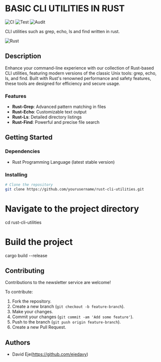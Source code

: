 # BASIC CLI UTILITIES IN RUST
![CI](https://github.com/Ejedavy/cli-utilities/actions/workflows/ci.yaml/badge.svg)
![Test](https://github.com/Ejedavy/cli-utilities/actions/workflows/test.yaml/badge.svg)
![Audit](https://github.com/Ejedavy/cli-utilities/actions/workflows/audit.yaml/badge.svg)

CLI utilities such as grep, echo, ls and find written in rust.

<!-- Badges -->


![Rust](https://miro.medium.com/v2/resize:fit:709/0*Eqqrv9zVpH99X726.png)

## Description

Enhance your command-line experience with our collection of Rust-based CLI utilities, featuring modern versions of the classic Unix tools: grep, echo, ls, and find. Built with Rust's renowned performance and safety features, these tools are designed for efficiency and secure usage.

### Features

- **Rust-Grep**: Advanced pattern matching in files
- **Rust-Echo**: Customizable text output
- **Rust-Ls**: Detailed directory listings
- **Rust-Find**: Powerful and precise file search

## Getting Started

### Dependencies

- Rust Programming Language (latest stable version)

### Installing

```bash
# Clone the repository
git clone https://github.com/yourusername/rust-cli-utilities.git
```
# Navigate to the project directory
cd rust-cli-utilities

# Build the project
cargo build --release

## Contributing

Contributions to the newsletter service are welcome!

To contribute:

1. Fork the repository.
2. Create a new branch (`git checkout -b feature-branch`).
3. Make your changes.
4. Commit your changes (`git commit -am 'Add some feature'`).
5. Push to the branch (`git push origin feature-branch`).
6. Create a new Pull Request.

## Authors

- David Eje(https://github.com/ejedavy)

